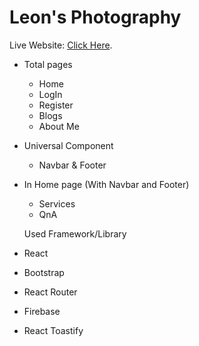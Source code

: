 # Leon's Photography

Live Website: [Click Here](https://hire-me-photography.web.app/).

- Total pages

  - Home
  - LogIn
  - Register
  - Blogs
  - About Me

- Universal Component

  - Navbar & Footer

- In Home page (With Navbar and Footer)

  - Services
  - QnA

  Used Framework/Library

- React
- Bootstrap
- React Router
- Firebase
- React Toastify
